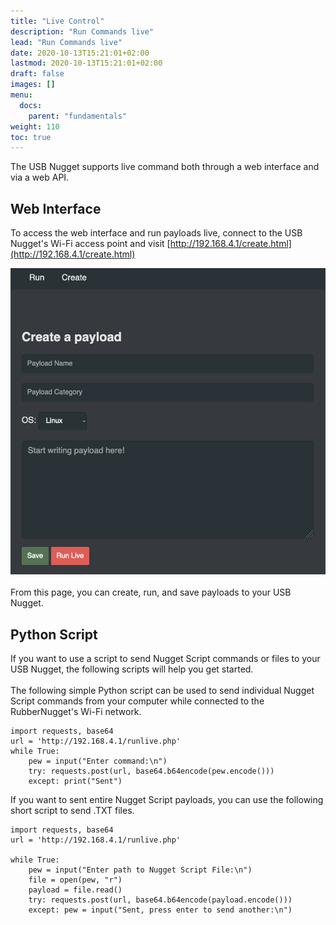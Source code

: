 ```yaml
---
title: "Live Control"
description: "Run Commands live"
lead: "Run Commands live"
date: 2020-10-13T15:21:01+02:00
lastmod: 2020-10-13T15:21:01+02:00
draft: false
images: []
menu:
  docs:
    parent: "fundamentals"
weight: 110
toc: true
---
```


The USB Nugget supports live command both through a web interface and via a web API. 

## Web Interface
To access the web interface and run payloads live, connect to the USB Nugget's Wi-Fi access point and visit [http://192.168.4.1/create.html](http://192.168.4.1/create.html)

<img src="/images/live_control_1.png" title="WiFi Interface Image"/>
<br /><br />
From this page, you can create, run, and save payloads to your USB Nugget.

## Python Script
If you want to use a script to send Nugget Script commands or files to your USB Nugget, the following scripts will help you get started. 
<br /><br />
The following simple Python script can be used to send individual Nugget Script commands from your computer while connected to the RubberNugget's Wi-Fi network.
```
import requests, base64
url = 'http://192.168.4.1/runlive.php'
while True:
    pew = input("Enter command:\n")
    try: requests.post(url, base64.b64encode(pew.encode()))
    except: print("Sent")
```
If you want to sent entire Nugget Script payloads, you can use the following short script to send .TXT files.
```
import requests, base64
url = 'http://192.168.4.1/runlive.php'

while True:
    pew = input("Enter path to Nugget Script File:\n")
    file = open(pew, "r")
    payload = file.read()
    try: requests.post(url, base64.b64encode(payload.encode()))
    except: pew = input("Sent, press enter to send another:\n")
```
